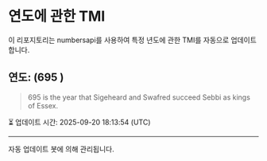 
# 연도에 관한 TMI

이 리포지토리는 numbersapi를 사용하여 특정 년도에 관한 TMI를 자동으로 업데이트합니다.

## 연도: (695 )
> 695 is the year that Sigeheard and Swafred succeed Sebbi as kings of Essex.

⏳ 업데이트 시간: 2025-09-20 18:13:54 (UTC)

---
자동 업데이트 봇에 의해 관리됩니다.

